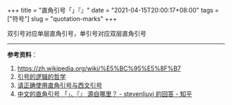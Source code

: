 +++
title = "直角引号「」『』"
date = "2021-04-15T20:00:17+08:00"
tags = ["符号"]
slug = "quotation-marks"
+++

双引号对应单层直角引号，单引号对应双层直角引号

---

**参考资料**：

1. <https://zh.wikipedia.org/wiki/%E5%BC%95%E5%8F%B7>
2. [引号的逻辑的哲学](https://io-oi.me/tech/the-philosophy-of-the-logic-of-quotation-mark/)
3. [请正确使用直角引号与西文引号](https://zhuanlan.zhihu.com/p/20151625)
4. [中文的直角引号 「」、『』 源自哪里？ - stevenliuyi 的回答 - 知乎](https://www.zhihu.com/question/19867627/answer/15592753)
